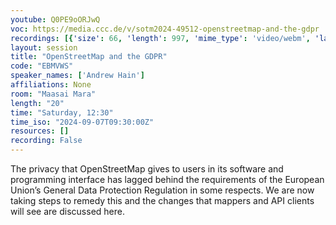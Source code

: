 ```yaml
---
youtube: Q0PE9oORJwQ
voc: https://media.ccc.de/v/sotm2024-49512-openstreetmap-and-the-gdpr
recordings: [{'size': 66, 'length': 997, 'mime_type': 'video/webm', 'language': 'eng', 'filename': 'sotm2024-49512-eng-OpenStreetMap_and_the_GDPR_webm-hd.webm', 'state': 'new', 'folder': 'webm-hd', 'high_quality': True, 'width': 1920, 'height': 1080, 'updated_at': '2024-11-16T13:41:51.921+01:00', 'recording_url': 'https://cdn.media.ccc.de/events/sotm/2024/webm-hd/sotm2024-49512-eng-OpenStreetMap_and_the_GDPR_webm-hd.webm', 'url': 'https://api.media.ccc.de/public/recordings/81546', 'event_url': 'https://api.media.ccc.de/public/events/200350d4-d55d-5658-b4a0-721ec51f762d', 'conference_url': 'https://api.media.ccc.de/public/conferences/sotm2024'}, {'size': 34, 'length': 997, 'mime_type': 'video/webm', 'language': 'eng', 'filename': 'sotm2024-49512-eng-OpenStreetMap_and_the_GDPR_webm-sd.webm', 'state': 'new', 'folder': 'webm-sd', 'high_quality': False, 'width': 720, 'height': 576, 'updated_at': '2024-11-16T13:36:35.086+01:00', 'recording_url': 'https://cdn.media.ccc.de/events/sotm/2024/webm-sd/sotm2024-49512-eng-OpenStreetMap_and_the_GDPR_webm-sd.webm', 'url': 'https://api.media.ccc.de/public/recordings/81545', 'event_url': 'https://api.media.ccc.de/public/events/200350d4-d55d-5658-b4a0-721ec51f762d', 'conference_url': 'https://api.media.ccc.de/public/conferences/sotm2024'}, {'size': 22, 'length': 997, 'mime_type': 'video/mp4', 'language': 'eng', 'filename': 'sotm2024-49512-eng-OpenStreetMap_and_the_GDPR_sd.mp4', 'state': 'new', 'folder': 'h264-sd', 'high_quality': False, 'width': 720, 'height': 576, 'updated_at': '2024-11-16T13:32:46.652+01:00', 'recording_url': 'https://cdn.media.ccc.de/events/sotm/2024/h264-sd/sotm2024-49512-eng-OpenStreetMap_and_the_GDPR_sd.mp4', 'url': 'https://api.media.ccc.de/public/recordings/81544', 'event_url': 'https://api.media.ccc.de/public/events/200350d4-d55d-5658-b4a0-721ec51f762d', 'conference_url': 'https://api.media.ccc.de/public/conferences/sotm2024'}, {'size': 15, 'length': 998, 'mime_type': 'audio/mpeg', 'language': 'eng', 'filename': 'sotm2024-49512-eng-OpenStreetMap_and_the_GDPR_mp3.mp3', 'state': 'new', 'folder': 'mp3', 'high_quality': False, 'width': 0, 'height': 0, 'updated_at': '2024-11-16T13:31:13.909+01:00', 'recording_url': 'https://cdn.media.ccc.de/events/sotm/2024/mp3/sotm2024-49512-eng-OpenStreetMap_and_the_GDPR_mp3.mp3', 'url': 'https://api.media.ccc.de/public/recordings/81543', 'event_url': 'https://api.media.ccc.de/public/events/200350d4-d55d-5658-b4a0-721ec51f762d', 'conference_url': 'https://api.media.ccc.de/public/conferences/sotm2024'}, {'size': 43, 'length': 997, 'mime_type': 'video/mp4', 'language': 'eng', 'filename': 'sotm2024-49512-eng-OpenStreetMap_and_the_GDPR_hd.mp4', 'state': 'new', 'folder': 'h264-hd', 'high_quality': True, 'width': 1920, 'height': 1080, 'updated_at': '2024-11-16T13:29:25.664+01:00', 'recording_url': 'https://cdn.media.ccc.de/events/sotm/2024/h264-hd/sotm2024-49512-eng-OpenStreetMap_and_the_GDPR_hd.mp4', 'url': 'https://api.media.ccc.de/public/recordings/81542', 'event_url': 'https://api.media.ccc.de/public/events/200350d4-d55d-5658-b4a0-721ec51f762d', 'conference_url': 'https://api.media.ccc.de/public/conferences/sotm2024'}]
layout: session
title: "OpenStreetMap and the GDPR"
code: "EBMVWS"
speaker_names: ['Andrew Hain']
affiliations: None
room: "Maasai Mara"
length: "20"
time: "Saturday, 12:30"
time_iso: "2024-09-07T09:30:00Z"
resources: []
recording: False
---
```


The privacy that OpenStreetMap gives to users in its software and programming interface has lagged behind the requirements of the European Union’s General Data Protection Regulation in some respects. We are now taking steps to remedy this and the changes that mappers and API clients will see are discussed here.

